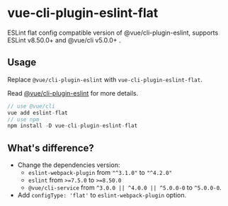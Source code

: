 # vue-cli-plugin-eslint-flat

ESLint flat config compatible version of @vue/cli-plugin-eslint, supports ESLint v8.50.0+ and @vue/cli v5.0.0+ .

## Usage

Replace `@vue/cli-plugin-eslint` with `vue-cli-plugin-eslint-flat`.

Read [@vue/cli-plugin-eslint](https://github.com/vuejs/vue-cli/blob/dev/packages/%40vue/cli-plugin-eslint/README.md) for more details.

```js
// use @vue/cli
vue add eslint-flat
// use npm
npm install -D vue-cli-plugin-eslint-flat
```

## What's difference?

 - Change the dependencies version:
   - `eslint-webpack-plugin` from `"^3.1.0"` to `"^4.2.0"`
   - `eslint` from `>=7.5.0` to `>=8.50.0`
   - `@vue/cli-service` from `^3.0.0 || ^4.0.0 || ^5.0.0-0` to `^5.0.0-0`.
 - Add `configType: 'flat'` to `eslint-webpack-plugin` option.
